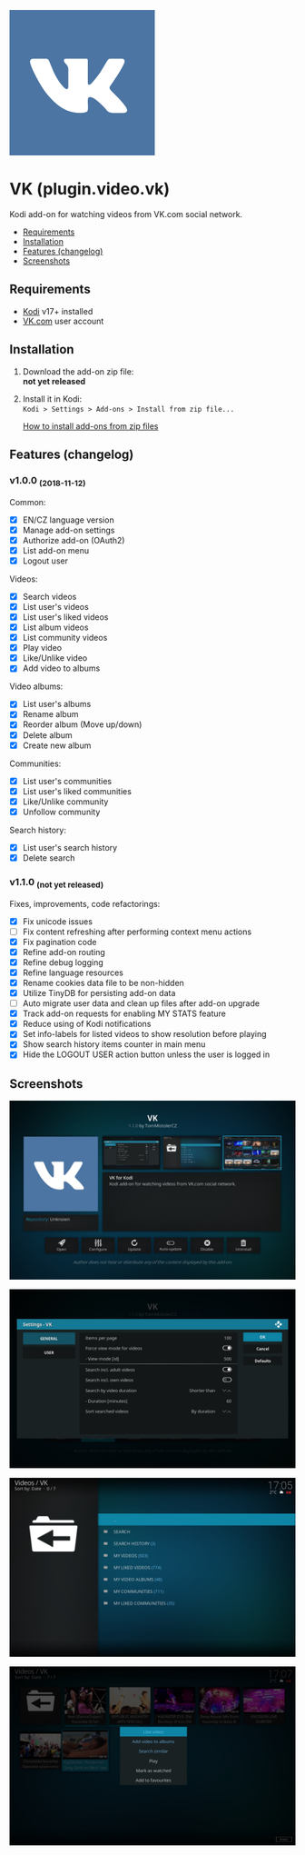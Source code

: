![Icon](./resources/icon.png)

# VK (plugin.video.vk)

Kodi add-on for watching videos from VK.com social network.

- [Requirements](#requirements)
- [Installation](#installation)
- [Features (changelog)](#features-changelog)
- [Screenshots](#screenshots)

## Requirements

- [Kodi](https://kodi.tv) v17+ installed
- [VK.com](https://vk.com) user account

## Installation

1. Download the add-on zip file:<br>
    **not yet released**
    <!--[plugin.video.vk-1.1.0.zip](https://github.com/tommistolercz/plugin.video.vk/releases/download/v1.1.0/plugin.video.vk-1.1.0.zip)-->
    
2. Install it in Kodi:<br>
    `Kodi > Settings > Add-ons > Install from zip file...`

    [How to install add-ons from zip files](https://kodi.wiki/view/HOW-TO:Install_add-ons_from_zip_files)

## Features (changelog)

### v1.0.0 <sub>(2018-11-12)</sub>

Common:
- [x] EN/CZ language version
- [x] Manage add-on settings
- [x] Authorize add-on (OAuth2)
- [x] List add-on menu
- [x] Logout user

Videos:
- [x] Search videos
- [x] List user's videos
- [x] List user's liked videos
- [x] List album videos
- [x] List community videos
- [x] Play video
- [x] Like/Unlike video
- [x] Add video to albums

Video albums:
- [x] List user's albums
- [x] Rename album
- [x] Reorder album (Move up/down)
- [x] Delete album
- [x] Create new album

Communities:
- [x] List user's communities
- [x] List user's liked communities
- [x] Like/Unlike community
- [x] Unfollow community

Search history:
- [x] List user's search history
- [x] Delete search

### v1.1.0 <sub>(not yet released)</sub>

Fixes, improvements, code refactorings:
- [x] Fix unicode issues
- [ ] Fix content refreshing after performing context menu actions
- [x] Fix pagination code
- [x] Refine add-on routing
- [x] Refine debug logging
- [x] Refine language resources
- [x] Rename cookies data file to be non-hidden
- [x] Utilize TinyDB for persisting add-on data
- [ ] Auto migrate user data and clean up files after add-on upgrade
- [x] Track add-on requests for enabling MY STATS feature
- [x] Reduce using of Kodi notifications
- [x] Set info-labels for listed videos to show resolution before playing
- [x] Show search history items counter in main menu
- [x] Hide the LOGOUT USER action button unless the user is logged in

## Screenshots

![Screenshot 1](./resources/media/screenshot1.jpg)

![Screenshot 2](./resources/media/screenshot2.jpg)

![Screenshot 3](./resources/media/screenshot3.jpg)

![Screenshot 4](./resources/media/screenshot4.jpg)
